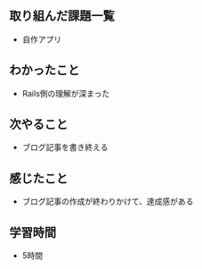 ## 取り組んだ課題一覧
- 自作アプリ

## わかったこと
- Rails側の理解が深まった

## 次やること
- ブログ記事を書き終える

## 感じたこと
- ブログ記事の作成が終わりかけて、達成感がある

## 学習時間
- 5時間